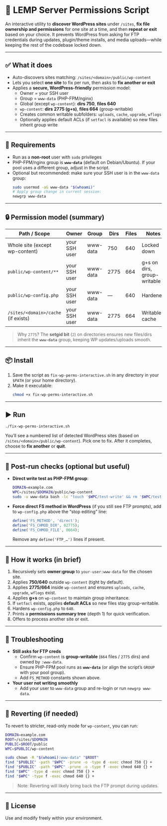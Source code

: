 # 🔐 LEMP Server Permissions Script

An interactive utility to **discover WordPress sites** under `/sites`, **fix file ownership and permissions** for one site at a time, and then **repeat or exit** based on your choice. It prevents WordPress from asking for FTP credentials during updates, plugin/theme installs, and media uploads—while keeping the rest of the codebase locked down.

---

## ✅ What it does

- Auto-discovers sites matching: `/sites/<domain>/public/wp-content`
- Lets you select **one site** to fix per run, then asks to **fix another or exit**
- Applies a **secure, WordPress-friendly** permission model:
  - Owner = your SSH user
  - Group = `www-data` (PHP-FPM/nginx)
  - Global (except `wp-content`): **dirs 750**, **files 640**
  - `wp-content`: **dirs 2775 (g+s)**, **files 664** (group-writable)
  - Creates common writable subfolders: `uploads`, `cache`, `upgrade`, `wflogs`
  - Optionally applies default ACLs (if `setfacl` is available) so new files inherit group write

---

## 🔧 Requirements

- Run as a **non-root** user with `sudo` privileges
- PHP-FPM/nginx group is **`www-data`** (default on Debian/Ubuntu). If your pool uses a different group, adjust in the script.
- Optional but recommended: make sure your SSH user is in the `www-data` group:
  ```bash
  sudo usermod -aG www-data "$(whoami)"
  # Apply group change in current session:
  newgrp www-data
  ```

---

## 🔒 Permission model (summary)

| Path / Scope                  | Owner        | Group     | Dirs | Files | Notes                         |
|------------------------------|--------------|-----------|------|-------|-------------------------------|
| Whole site (except wp-content) | your SSH user | www-data | 750  | 640   | Locked down                   |
| `public/wp-content/**`       | your SSH user | www-data | 2775 | 664   | g+s on dirs, group-writable   |
| `public/wp-config.php`       | your SSH user | www-data |  —   | 640   | Hardened                      |
| `/sites/<domain>/cache` (if exists) | your SSH user | www-data | 2775 | 664   | Writable cache                |

> Why `2775`? The **setgid bit** (`2`) on directories ensures new files/dirs inherit the **`www-data`** group, keeping WP updates/uploads smooth.

---

## 📦 Install

1. Save the script as `fix-wp-perms-interactive.sh` in any directory in your `$PATH` (or your home directory).
2. Make it executable:
   ```bash
   chmod +x fix-wp-perms-interactive.sh
   ```

---

## ▶️ Run

```bash
./fix-wp-perms-interactive.sh
```

You’ll see a numbered list of detected WordPress sites (based on `/sites/<domain>/public/wp-content`). Pick one to fix. After it completes, choose to **fix another** or **quit**.

---

## 🧪 Post-run checks (optional but useful)

- **Direct write test as PHP-FPM group**:
  ```bash
  DOMAIN=example.com
  WPC=/sites/$DOMAIN/public/wp-content
  sudo -u www-data bash -lc "touch '$WPC/test-write' && rm '$WPC/test-write' && echo OK" || echo FAIL
  ```
- **Force direct FS method in WordPress** (if you still see FTP prompts), add to `wp-config.php` above the “stop editing” line:
  ```php
  define('FS_METHOD', 'direct');
  define('FS_CHMOD_DIR', 02775);
  define('FS_CHMOD_FILE', 0664);
  ```
  Remove any `define('FTP_…')` lines if present.

---

## 🧰 How it works (in brief)

1. Recursively sets **owner:group** to `your-user:www-data` for the chosen site.
2. Applies **750/640** outside `wp-content` (tight by default).
3. Applies **2775/664** inside `wp-content` and ensures `uploads`, `cache`, `upgrade`, `wflogs` exist.
4. Applies **g+s** on `wp-content` to maintain group inheritance.
5. If `setfacl` exists, applies **default ACLs** so new files stay group-writable.
6. Hardens `wp-config.php` to `640`.
7. Prints a **permissions summary tree** (depth 1) for quick verification.
8. Offers to process another site or exit.

---

## 🐛 Troubleshooting

- **Still asks for FTP creds**
  - Confirm `wp-content` is **group-writable** (`664` files / `2775` dirs) and owned by `:www-data`.
  - Ensure PHP-FPM pool runs as **`www-data`** (or align the script’s `GROUP` with your pool group).
  - Add `FS_METHOD` constants shown above.
- **Your user not writing smoothly**
  - Add your user to `www-data` group and re-login or run `newgrp www-data`.

---

## 🧹 Reverting (if needed)

To revert to stricter, read-only mode for `wp-content`, you can run:
```bash
DOMAIN=example.com
ROOT=/sites/$DOMAIN
PUBLIC=$ROOT/public
WPC=$PUBLIC/wp-content

sudo chown -R "$(whoami):www-data" "$ROOT"
find "$PUBLIC" -path "$WPC" -prune -o -type d -exec chmod 750 {} +
find "$PUBLIC" -path "$WPC" -prune -o -type f -exec chmod 640 {} +
find "$WPC" -type d -exec chmod 750 {} +
find "$WPC" -type f -exec chmod 640 {} +
```

> Note: Reverting will likely bring back the FTP prompt during updates.

---

## 📄 License

Use and modify freely within your environment.

